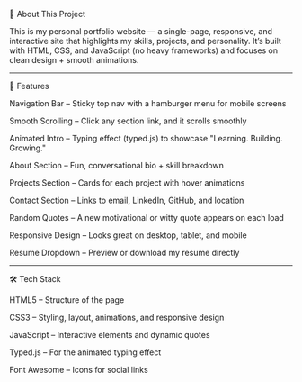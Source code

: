 📌 About This Project

This is my personal portfolio website — a single-page, responsive, and interactive site that highlights my skills, projects, and personality.
It’s built with HTML, CSS, and JavaScript (no heavy frameworks) and focuses on clean design + smooth animations.


---

🚀 Features

Navigation Bar – Sticky top nav with a hamburger menu for mobile screens

Smooth Scrolling – Click any section link, and it scrolls smoothly

Animated Intro – Typing effect (typed.js) to showcase "Learning. Building. Growing."

About Section – Fun, conversational bio + skill breakdown

Projects Section – Cards for each project with hover animations

Contact Section – Links to email, LinkedIn, GitHub, and location

Random Quotes – A new motivational or witty quote appears on each load

Responsive Design – Looks great on desktop, tablet, and mobile

Resume Dropdown – Preview or download my resume directly



---

🛠 Tech Stack

HTML5 – Structure of the page

CSS3 – Styling, layout, animations, and responsive design

JavaScript – Interactive elements and dynamic quotes

Typed.js – For the animated typing effect

Font Awesome – Icons for social links
